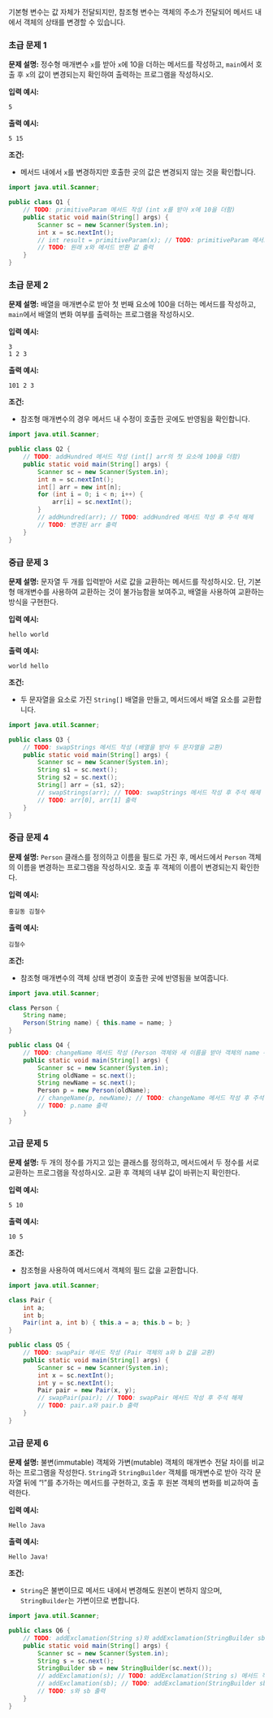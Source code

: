 기본형 변수는 값 자체가 전달되지만, 참조형 변수는 객체의 주소가 전달되어 메서드 내에서 객체의 상태를 변경할 수 있습니다.

### 초급 문제 1

**문제 설명:** 정수형 매개변수 `x`를 받아 `x`에 10을 더하는 메서드를 작성하고, `main`에서 호출 후 `x`의 값이 변경되는지 확인하여 출력하는 프로그램을 작성하시오.

**입력 예시:**

```
5
```

**출력 예시:**

```
5 15
```

**조건:**

- 메서드 내에서 `x`를 변경하지만 호출한 곳의 값은 변경되지 않는 것을 확인합니다.

```java
import java.util.Scanner;

public class Q1 {
    // TODO: primitiveParam 메서드 작성 (int x를 받아 x에 10을 더함)
    public static void main(String[] args) {
        Scanner sc = new Scanner(System.in);
        int x = sc.nextInt();
        // int result = primitiveParam(x); // TODO: primitiveParam 메서드 작성 후 주석 해제
        // TODO: 원래 x와 메서드 반환 값 출력
    }
}
```

### 초급 문제 2

**문제 설명:** 배열을 매개변수로 받아 첫 번째 요소에 100을 더하는 메서드를 작성하고, `main`에서 배열의 변화 여부를 출력하는 프로그램을 작성하시오.

**입력 예시:**

```
3
1 2 3
```

**출력 예시:**

```
101 2 3
```

**조건:**

- 참조형 매개변수의 경우 메서드 내 수정이 호출한 곳에도 반영됨을 확인합니다.

```java
import java.util.Scanner;

public class Q2 {
    // TODO: addHundred 메서드 작성 (int[] arr의 첫 요소에 100을 더함)
    public static void main(String[] args) {
        Scanner sc = new Scanner(System.in);
        int n = sc.nextInt();
        int[] arr = new int[n];
        for (int i = 0; i < n; i++) {
            arr[i] = sc.nextInt();
        }
        // addHundred(arr); // TODO: addHundred 메서드 작성 후 주석 해제
        // TODO: 변경된 arr 출력
    }
}
```

### 중급 문제 3

**문제 설명:** 문자열 두 개를 입력받아 서로 값을 교환하는 메서드를 작성하시오. 단, 기본형 매개변수를 사용하여 교환하는 것이 불가능함을 보여주고, 배열을 사용하여 교환하는 방식을 구현한다.

**입력 예시:**

```
hello world
```

**출력 예시:**

```
world hello
```

**조건:**

- 두 문자열을 요소로 가진 `String[]` 배열을 만들고, 메서드에서 배열 요소를 교환합니다.

```java
import java.util.Scanner;

public class Q3 {
    // TODO: swapStrings 메서드 작성 (배열을 받아 두 문자열을 교환)
    public static void main(String[] args) {
        Scanner sc = new Scanner(System.in);
        String s1 = sc.next();
        String s2 = sc.next();
        String[] arr = {s1, s2};
        // swapStrings(arr); // TODO: swapStrings 메서드 작성 후 주석 해제
        // TODO: arr[0], arr[1] 출력
    }
}
```

### 중급 문제 4

**문제 설명:** `Person` 클래스를 정의하고 이름을 필드로 가진 후, 메서드에서 `Person` 객체의 이름을 변경하는 프로그램을 작성하시오. 호출 후 객체의 이름이 변경되는지 확인한다.

**입력 예시:**

```
홍길동 김철수
```

**출력 예시:**

```
김철수
```

**조건:**

- 참조형 매개변수의 객체 상태 변경이 호출한 곳에 반영됨을 보여줍니다.

```java
import java.util.Scanner;

class Person {
    String name;
    Person(String name) { this.name = name; }
}

public class Q4 {
    // TODO: changeName 메서드 작성 (Person 객체와 새 이름을 받아 객체의 name 수정)
    public static void main(String[] args) {
        Scanner sc = new Scanner(System.in);
        String oldName = sc.next();
        String newName = sc.next();
        Person p = new Person(oldName);
        // changeName(p, newName); // TODO: changeName 메서드 작성 후 주석 해제
        // TODO: p.name 출력
    }
}
```

### 고급 문제 5

**문제 설명:** 두 개의 정수를 가지고 있는 클래스를 정의하고, 메서드에서 두 정수를 서로 교환하는 프로그램을 작성하시오. 교환 후 객체의 내부 값이 바뀌는지 확인한다.

**입력 예시:**

```
5 10
```

**출력 예시:**

```
10 5
```

**조건:**

- 참조형을 사용하여 메서드에서 객체의 필드 값을 교환합니다.

```java
import java.util.Scanner;

class Pair {
    int a;
    int b;
    Pair(int a, int b) { this.a = a; this.b = b; }
}

public class Q5 {
    // TODO: swapPair 메서드 작성 (Pair 객체의 a와 b 값을 교환)
    public static void main(String[] args) {
        Scanner sc = new Scanner(System.in);
        int x = sc.nextInt();
        int y = sc.nextInt();
        Pair pair = new Pair(x, y);
        // swapPair(pair); // TODO: swapPair 메서드 작성 후 주석 해제
        // TODO: pair.a와 pair.b 출력
    }
}
```

### 고급 문제 6

**문제 설명:** 불변(immutable) 객체와 가변(mutable) 객체의 매개변수 전달 차이를 비교하는 프로그램을 작성한다. `String`과 `StringBuilder` 객체를 매개변수로 받아 각각 문자열 뒤에 “!”를 추가하는 메서드를 구현하고, 호출 후 원본 객체의 변화를 비교하여 출력한다.

**입력 예시:**

```
Hello Java
```

**출력 예시:**

```
Hello Java!
```

**조건:**

- `String`은 불변이므로 메서드 내에서 변경해도 원본이 변하지 않으며, `StringBuilder`는 가변이므로 변합니다.

```java
import java.util.Scanner;

public class Q6 {
    // TODO: addExclamation(String s)와 addExclamation(StringBuilder sb) 메서드 작성
    public static void main(String[] args) {
        Scanner sc = new Scanner(System.in);
        String s = sc.next();
        StringBuilder sb = new StringBuilder(sc.next());
        // addExclamation(s); // TODO: addExclamation(String s) 메서드 작성 후 주석 해제
        // addExclamation(sb); // TODO: addExclamation(StringBuilder sb) 메서드 작성 후 주석 해제
        // TODO: s와 sb 출력
    }
}
```